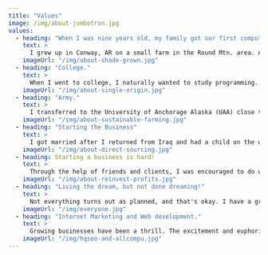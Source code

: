 ```yaml
---
title: "Values"
image: /img/about-jumbotron.jpg
values:
  - heading: "When I was nine years old, my family got our first computer."
    text: >
      I grew up in Conway, AR on a small farm in the Round Mtn. area. An IBM programmer thought we needed a computer, and gave us one. Within a few months, I was teaching my mother how to use it to her best advantage. By the time I was eleven I was a regular at the local bulletin boards - The Rock, Lone Wolf’s Den, and the Skinny Dippers Pond. When I was twelve, I wrote my first code, staying up until dawn to learn to make my first webpage.
    imageUrl: "/img/about-shade-grown.jpg"
  - heading: "College."
    text: >
      When I went to college, I naturally wanted to study programming. However, ASU Beebe had a good Information Technology program. So I went for that. I also joined the National Guard to help me pay for my tuition, as I was paying my way through college, and could afford better schooling I transferred to UALR where I started to studying computer science. However, when thinking about the future of programming for a living seemed like something I wouldn't like. I deferred my skills by learning about business and finance.  I started a job at Ft. Roots working under the Engineering Computer Science (ECS) while going to college.
    imageUrl: "/img/about-single-origin.jpg"
  - heading: "Army."
    text: >
      I transferred to the University of Anchorage Alaska (UAA) close to the end of my studies. However, within nine months I was deployed to Iraq in 2006, where I wielded a machinegun by day and built a secure network providing private Internet access to over 150 soldiers by night. In doing this, I developed a great rapport with Stream-link; our local Kuwaiti satellite provider. I also provided security measures that protected and defended information transmitted on our systems. 
    imageUrl: "/img/about-sustainable-farming.jpg"
  - heading: "Starting the Business"
    text: >
      I got married after I returned from Iraq and had a child on the way. I decided to start my own business to provide more for my family. What better way to do this than to do what I do best and enjoy the most? In 2008 I started All Computing Net which proudly provides IT services for small to medium size business in Arkansas.
    imageUrl: "/img/about-direct-sourcing.jpg"
  - heading: Starting a business is hard!
    text: >
      Through the help of friends and clients, I was encouraged to do well. I worked long and hard. Never turned down work. Said yes to everything. Gorllia marketed like a mad man. Later when I started to leave difficult clients. Say no more than yes, and raise prices. I started to do well. It's counterintuitive, but it does work like that.
    imageUrl: "/img/about-reinvest-profits.jpg"
  - heading: "Living the dream, but not done dreaming!"
    text: >
      Not everything turns out as planned, and that's okay. I have a great family. We enjoy time together often, and the kiddos live a good life. I'm excited to watch them grow up while making and meeting a better version of myself. I am happy with I have and proud of my accomplishments. There are many more challenges await, and I can not be stopped from pursuing my dreams and passions. I continued to work in the IT field and started marketing with the help of a friend who's been doing SEO since the beginning. I was able to grow faster than I could do the work. Experiencing this has made me want to share this experience with others.
    imageUrl: "/img/everyone.jpg"  
  - heading: "Internet Marketing and Web development."
    text: >
      Growing businesses have been a thrill. The excitement and euphoria of a marketing dream come true is a great feeling. I am doing well with Doctors, Attorneys, and local businesses. It has also made me use my weak programming skills to develop websites in a new web age. I am looking to take marketing nationwide, and grow AllCompU in the meantime.
    imageUrl: "/img/hqseo-and-allcompu.jpg"    
---
```

